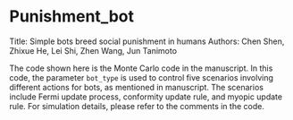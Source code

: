 # Punishment_bot

Title: Simple bots breed social punishment in humans
Authors: Chen Shen, Zhixue He, Lei Shi, Zhen Wang, Jun Tanimoto

The code shown here is the Monte Carlo code in the manuscript.
In this code, the parameter `bot_type` is used to control five scenarios involving different actions for bots, as mentioned in manuscript. 
The scenarios include Fermi update process, conformity update rule, and myopic update rule. For simulation details, please refer to the comments in the code.

